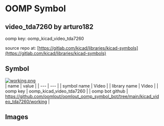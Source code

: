 # OOMP Symbol  
## video_tda7260  by arturo182  
  
oomp key: oomp_kicad_video_tda7260  
  
source repo at: [https://gitlab.com/kicad/libraries/kicad-symbols](https://gitlab.com/kicad/libraries/kicad-symbols)  
## Symbol  
  
[![working.png](working_600.png)](working.png)  
| name | value | 
| --- | --- | 
| symbol name | Video | 
| library name | Video | 
| oomp key | oomp_kicad_video_tda7260 | 
| oomp bot github | https://github.com/oomlout/oomlout_oomp_symbol_bot/tree/main/kicad_video_tda7260/working | 
## Images  
